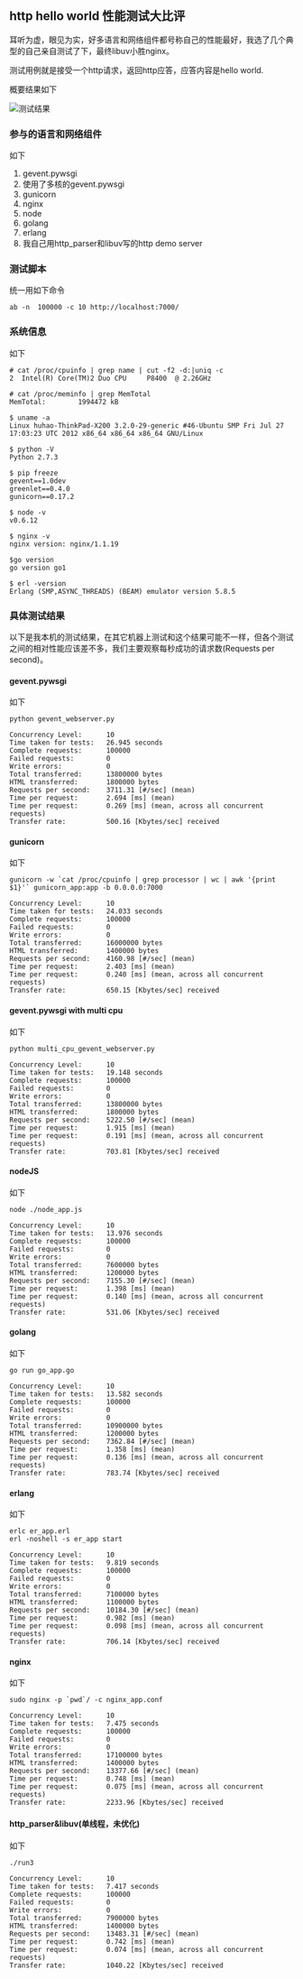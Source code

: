 ## http hello world 性能测试大比评

耳听为虚，眼见为实，好多语言和网络组件都号称自己的性能最好，我选了几个典型的自己亲自测试了下，最终libuv小胜nginx。

测试用例就是接受一个http请求，返回http应答，应答内容是hello world.

概要结果如下

![测试结果](https://raw.github.com/onlytiancai/codesnip/master/c/study/2/network_test.png)

### 参与的语言和网络组件 

如下

1. gevent.pywsgi
1. 使用了多核的gevent.pywsgi
1. gunicorn
1. nginx
1. node
1. golang
1. erlang
1. 我自己用http_parser和libuv写的http demo server

### 测试脚本

统一用如下命令

    ab -n  100000 -c 10 http://localhost:7000/


### 系统信息

如下

    # cat /proc/cpuinfo | grep name | cut -f2 -d:|uniq -c
    2  Intel(R) Core(TM)2 Duo CPU     P8400  @ 2.26GHz

    # cat /proc/meminfo | grep MemTotal
    MemTotal:        1994472 kB

    $ uname -a
    Linux huhao-ThinkPad-X200 3.2.0-29-generic #46-Ubuntu SMP Fri Jul 27 17:03:23 UTC 2012 x86_64 x86_64 x86_64 GNU/Linux

    $ python -V
    Python 2.7.3

    $ pip freeze
    gevent==1.0dev
    greenlet==0.4.0
    gunicorn==0.17.2

    $ node -v
    v0.6.12

    $ nginx -v
    nginx version: nginx/1.1.19

    $go version
    go version go1

    $ erl -version
    Erlang (SMP,ASYNC_THREADS) (BEAM) emulator version 5.8.5

### 具体测试结果

以下是我本机的测试结果，在其它机器上测试和这个结果可能不一样，但各个测试之间的相对性能应该差不多，我们主要观察每秒成功的请求数(Requests per second)。

#### gevent.pywsgi

如下

    python gevent_webserver.py

    Concurrency Level:      10
    Time taken for tests:   26.945 seconds
    Complete requests:      100000
    Failed requests:        0
    Write errors:           0
    Total transferred:      13800000 bytes
    HTML transferred:       1800000 bytes
    Requests per second:    3711.31 [#/sec] (mean)
    Time per request:       2.694 [ms] (mean)
    Time per request:       0.269 [ms] (mean, across all concurrent requests)
    Transfer rate:          500.16 [Kbytes/sec] received

#### gunicorn

如下

    gunicorn -w `cat /proc/cpuinfo | grep processor | wc | awk '{print $1}'` gunicorn_app:app -b 0.0.0.0:7000

    Concurrency Level:      10
    Time taken for tests:   24.033 seconds
    Complete requests:      100000
    Failed requests:        0
    Write errors:           0
    Total transferred:      16000000 bytes
    HTML transferred:       1400000 bytes
    Requests per second:    4160.98 [#/sec] (mean)
    Time per request:       2.403 [ms] (mean)
    Time per request:       0.240 [ms] (mean, across all concurrent requests)
    Transfer rate:          650.15 [Kbytes/sec] received

#### gevent.pywsgi with multi cpu

如下

    python multi_cpu_gevent_webserver.py

    Concurrency Level:      10
    Time taken for tests:   19.148 seconds
    Complete requests:      100000
    Failed requests:        0
    Write errors:           0
    Total transferred:      13800000 bytes
    HTML transferred:       1800000 bytes
    Requests per second:    5222.50 [#/sec] (mean)
    Time per request:       1.915 [ms] (mean)
    Time per request:       0.191 [ms] (mean, across all concurrent requests)
    Transfer rate:          703.81 [Kbytes/sec] received

#### nodeJS

如下

    node ./node_app.js

    Concurrency Level:      10
    Time taken for tests:   13.976 seconds
    Complete requests:      100000
    Failed requests:        0
    Write errors:           0
    Total transferred:      7600000 bytes
    HTML transferred:       1200000 bytes
    Requests per second:    7155.30 [#/sec] (mean)
    Time per request:       1.398 [ms] (mean)
    Time per request:       0.140 [ms] (mean, across all concurrent requests)
    Transfer rate:          531.06 [Kbytes/sec] received

#### golang

如下

    go run go_app.go

    Concurrency Level:      10
    Time taken for tests:   13.582 seconds
    Complete requests:      100000
    Failed requests:        0
    Write errors:           0
    Total transferred:      10900000 bytes
    HTML transferred:       1200000 bytes
    Requests per second:    7362.84 [#/sec] (mean)
    Time per request:       1.358 [ms] (mean)
    Time per request:       0.136 [ms] (mean, across all concurrent requests)
    Transfer rate:          783.74 [Kbytes/sec] received

#### erlang

如下

    erlc er_app.erl
    erl -noshell -s er_app start

    Concurrency Level:      10
    Time taken for tests:   9.819 seconds
    Complete requests:      100000
    Failed requests:        0
    Write errors:           0
    Total transferred:      7100000 bytes
    HTML transferred:       1100000 bytes
    Requests per second:    10184.30 [#/sec] (mean)
    Time per request:       0.982 [ms] (mean)
    Time per request:       0.098 [ms] (mean, across all concurrent requests)
    Transfer rate:          706.14 [Kbytes/sec] received


#### nginx

如下

    sudo nginx -p `pwd`/ -c nginx_app.conf

    Concurrency Level:      10
    Time taken for tests:   7.475 seconds
    Complete requests:      100000
    Failed requests:        0
    Write errors:           0
    Total transferred:      17100000 bytes
    HTML transferred:       1400000 bytes
    Requests per second:    13377.66 [#/sec] (mean)
    Time per request:       0.748 [ms] (mean)
    Time per request:       0.075 [ms] (mean, across all concurrent requests)
    Transfer rate:          2233.96 [Kbytes/sec] received

#### http_parser&libuv(单线程，未优化)

如下

    ./run3 

    Concurrency Level:      10
    Time taken for tests:   7.417 seconds
    Complete requests:      100000
    Failed requests:        0
    Write errors:           0
    Total transferred:      7900000 bytes
    HTML transferred:       1400000 bytes
    Requests per second:    13483.31 [#/sec] (mean)
    Time per request:       0.742 [ms] (mean)
    Time per request:       0.074 [ms] (mean, across all concurrent requests)
    Transfer rate:          1040.22 [Kbytes/sec] received


